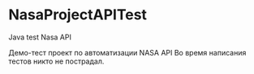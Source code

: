 # NasaProjectAPITest
Java test Nasa API

Демо-тест проект по автоматизации NASA API 
Во время написания тестов никто не пострадал.
